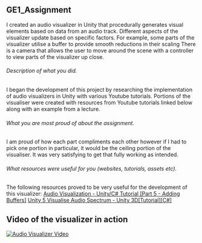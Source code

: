 ## GE1_Assignment
I created an audio visualizer in Unity that procedurally generates visual elements based on data from an audio track. 
Different aspects of the visualizer update based on specific factors. For example, some parts of the visualizer utilise a buffer to provide smooth reductions in their scaling
There is a camera that allows the user to move around the scene with a controller to view parts of the visualizer up close. 

###### Description of what you did.
I began the development of this project by researching the implementation of audio visualizers in Unity with various Youtube tutorials.
Portions of the visualiser were created with resources from Youtube tutorials linked below along with an example from a lecture. 

###### What you are most proud of about the assignment.
I am proud of how each part compliments each other however if I had to pick one portion in particular, 
it would be the ceiling portion of the visualiser. It was very satisfying to get that fully working as intended. 

###### What resources were useful for you (websites, tutorials, assets etc).
The following resources proved to be very useful for the development of this visualizer:
[Audio Visualization - Unity/C# Tutorial [Part 5 - Adding Buffers]](https://www.youtube.com/watch?v=lEUuC3LQnzs)
[Unity 5 Visualise Audio Spectrum - Unity 3D[Tutorial][C#]](https://youtu.be/wtXirrO-iNA)

## Video of the visualizer in action

[![Audio Visualizer Video](http://img.youtube.com/vi/tAQJP8xFvFs/0.jpg)](https://youtu.be/tAQJP8xFvFs)
